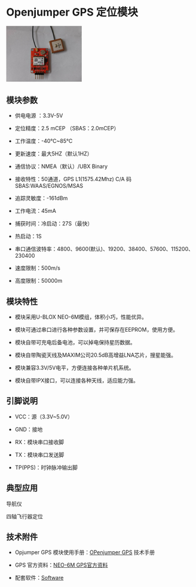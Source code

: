 # Openjumper GPS 定位模块

<IMG SRC="../img/OJXM25/01.jpg" WIDTH=40% />

## 模块参数

+ 供电电源 ：3.3V-5V

+ 定位精度：2.5 mCEP （SBAS：2.0mCEP）

+ 工作温度：-40℃~85℃

+ 更新速度：最大5HZ（默认1HZ）

+ 通信协议：NMEA（默认）/UBX Binary

+ 接收特性：50通道，GPS L1(1575.42Mhz) C/A 码SBAS:WAAS/EGNOS/MSAS

+ 追踪灵敏度：-161dBm

+ 工作电流：45mA

+ 捕获时间：冷启动：27S（最快）

+ 热启动：1S

+ 串口通信波特率：4800、9600(默认)、19200、38400、57600、115200、230400

+ 速度限制：500m/s

+ 高度限制：50000m

## 模块特性

+ 模块采用U-BLOX NEO-6M模组，体积小巧，性能优异。

+ 模块可通过串口进行各种参数设置，并可保存在EEPROM，使用方便。

+ 模块自带可充电后备电池，可以掉电保持星历数据。

+ 模块自带陶瓷天线及MAXIM公司20.5dB高增益LNA芯片，搜星能强。

+ 模块兼容3.3V/5V电平，方便连接各种单片机系统。

+ 模块自带IPX接口，可以连接各种天线，适应能力强。

## 引脚说明

+ VCC：源（3.3V~5.0V）

+ GND：接地

+ RX：模块串口接收脚

+ TX：模块串口发送脚
  
+ TP(PPS)：时钟脉冲输出脚

## 典型应用

导航仪  

四轴飞行器定位

## 技术附件

+ Opjumper GPS 模块使用手册：[OPenjumper GPS](http://openjumper.cn/wp-content/uploads/2015/01/OPenjumper-GPS-.pdf) 技术手册

+ GPS 官方资料：[NEO-6M GPS官方资料](http://openjumper.cn/wp-content/uploads/2015/01/4%EF%BC%8CNEO-6M-GPS.rar)

+ 配套软件：[Software](http://openjumper.cn/wp-content/uploads/2015/01/Software.rar)